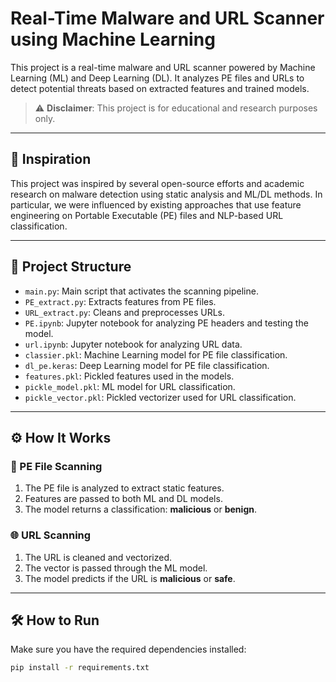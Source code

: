 # Real-Time Malware and URL Scanner using Machine Learning

This project is a real-time malware and URL scanner powered by Machine Learning (ML) and Deep Learning (DL). It analyzes PE files and URLs to detect potential threats based on extracted features and trained models.

> ⚠️ **Disclaimer**: This project is for educational and research purposes only.

---

## 🧠 Inspiration

This project was inspired by several open-source efforts and academic research on malware detection using static analysis and ML/DL methods. In particular, we were influenced by existing approaches that use feature engineering on Portable Executable (PE) files and NLP-based URL classification.

---

## 📁 Project Structure

- `main.py`: Main script that activates the scanning pipeline.
- `PE_extract.py`: Extracts features from PE files.
- `URL_extract.py`: Cleans and preprocesses URLs.
- `PE.ipynb`: Jupyter notebook for analyzing PE headers and testing the model.
- `url.ipynb`: Jupyter notebook for analyzing URL data.
- `classier.pkl`: Machine Learning model for PE file classification.
- `dl_pe.keras`: Deep Learning model for PE file classification.
- `features.pkl`: Pickled features used in the models.
- `pickle_model.pkl`: ML model for URL classification.
- `pickle_vector.pkl`: Pickled vectorizer used for URL classification.

---

## ⚙️ How It Works

### 🔬 PE File Scanning

1. The PE file is analyzed to extract static features.
2. Features are passed to both ML and DL models.
3. The model returns a classification: **malicious** or **benign**.

### 🌐 URL Scanning

1. The URL is cleaned and vectorized.
2. The vector is passed through the ML model.
3. The model predicts if the URL is **malicious** or **safe**.

---

## 🛠️ How to Run

Make sure you have the required dependencies installed:

```bash
pip install -r requirements.txt
